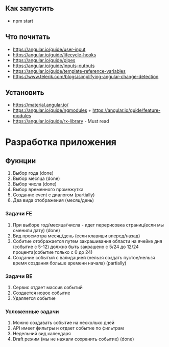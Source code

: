 ## Как запустить
- npm start

## Что почитать

- https://angular.io/guide/user-input
- https://angular.io/guide/lifecycle-hooks
- https://angular.io/guide/pipes
- https://angular.io/guide/inputs-outputs
- https://angular.io/guide/template-reference-variables
- https://www.telerik.com/blogs/simplifying-angular-change-detection


## Установить 
- https://material.angular.io/
- https://angular.io/guide/ngmodules + https://angular.io/guide/feature-modules
- https://angular.io/guide/rx-library - Must read

# Разработка приложения

## Фукнции

1. Выбор года (done)
2. Выбор месяца (done)
3. Выбор числа (done)
4. Выбор временного промежутка
5. Создание event с диалогом (partially)
6. Два вида отображения (месяц/день)

### Задачи FE

1. При выборе год/месяца/числа - идет перерисовка страниц(если мы сменили дату) (done)
2. Вид просмотра месяц/день (если клавиши вперед/назад)
3. Собитие отображается путем закрашивания области на ячейке дня (событие с 5-12) должно быть закрашено с 5/24 до 12/24 процента(событие только с 0 до 24)
4. Создание событый с валидацией (нельзя создать пустое/нельзя время создания больше времени начала) (partially)


### Задачи BE

1. Сервис отдает массив событий
2. Создается новое событие
3. Удаляется событие


### Усложенные задачи

1. Можно создавать событие на несколько дней
2. API имеет фильтры и отдает событие по фильтрам
3. Недельний вид календаря
4. Draft режим (мы не нажали сохранить событие) (done)
